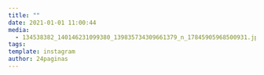 ```yaml
---
title: ""
date: 2021-01-01 11:00:44
media: 
  - 134538382_140146231099380_139835734309661379_n_17845905968500931.jpg
tags: 
template: instagram
author: 24paginas
---
```

